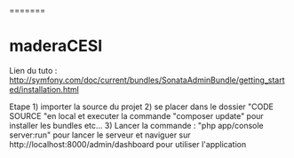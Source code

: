 =======
# maderaCESI

Lien du tuto : http://symfony.com/doc/current/bundles/SonataAdminBundle/getting_started/installation.html

Etape 1) importer la source du projet
2) se placer dans le dossier "CODE SOURCE "en local et executer la commande "composer update" pour installer les bundles etc...
3) Lancer la commande : "php app/console server:run" pour lancer le serveur et naviguer sur http://localhost:8000/admin/dashboard pour utiliser l'application
